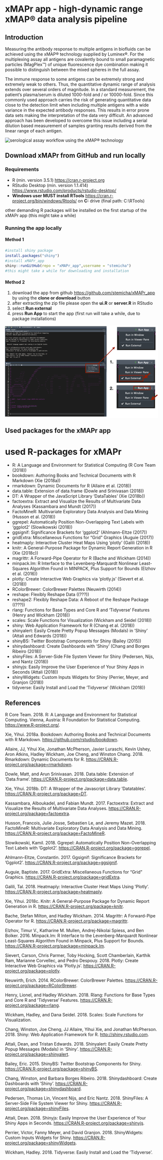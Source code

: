 xMAPr app - high-dynamic range xMAP® data analysis pipeline
================

## Introduction

Measuring the antibody response to multiple antigens in biofluids can be
achieved using the xMAP® technology supplied by Luminex®. For the
multiplexing assay all antigens are covalently bound to small
paramagnetic particles (MagPlex™) of unique fluorescence dye combination
making it possible to distinguish between the mixed spheres in the full
assay.

The immune response to some antigens can be extremely strong and
extremely weak to others. Thus, the quantitative dynamic range of
analysis extends over several orders of magnitude. In a standard
measurement, the patient’s plasma/serum is diluted 1000-fold and / or
10000-fold. Since this commonly used approach carries the risk of
generating quantitative data close to the detection limit when including
multiple antigens with a wide variance in the expected antibody
responses. This results in error prone data sets making the
interpretation of the data very difficult. An advanced approach has been
developed to overcome this issue including a serial dilution based
measurement of samples granting results derived from the linear range of
each antigen.

![serological assay workflow using the xMAP®
technology](www/xMAPr_manual/figures/serological_assay_workflow.png)

## Download xMAPr from GitHub and run locally

### Requirements

  - R (min. version 3.5.1) <https://cran.r-project.org>
  - RStudio Desktop (min. version 1.1.414)
    <https://www.rstudio.com/products/rstudio-desktop/>
  - **Windows user MUST install RTools**
    <https://cran.r-project.org/bin/windows/Rtools/> on **C:** drive
    (final path: C:\\RTools)

other demanding R packages will be installed on the first startup of the
xMAPr app (this might take a while)

### Running the app locally

#### Method 1

``` r
#install shiny package
install.packages("shiny")
#install xMAPr_app
shiny::runGitHub(repo = "xMAPr_app",username = "stemicha")
#this might take a while for downloading and installation
```

#### Method 2

1.  download the app from github <https://github.com/stemicha/xMAPr_app>
    by using the **clone or download** button
2.  after extracting the zip file please open the **ui.R** or
    **server.R** in RStudio
3.  select **Run external**
4.  press **Run App** to start the app (first run will take a while, due
    to package
installations)

<img src="www/xMAPr_manual/figures/run_app_locally.png" style="display: block; margin: auto;" />

## Used packages for the xMAPr app

# used R-packages for xMAPr

  - R: A Language and Environment for Statistical Computing (R Core Team
    (2018))
  - bookdown: Authoring Books and Technical Documents with R Markdown
    (Xie (2018a))
  - rmarkdown: Dynamic Documents for R (Allaire et al. (2018))
  - data.table: Extension of data.frame (Dowle and Srinivasan (2018))
  - DT: A Wrapper of the JavaScript Library ‘DataTables’ (Xie (2018b))
  - factoextra: Extract and Visualize the Results of Multivariate Data
    Analyses (Kassambara and Mundt (2017))
  - FactoMineR: Multivariate Exploratory Data Analysis and Data Mining
    (Husson et al. (2018))
  - ggrepel: Automatically Position Non-Overlapping Text Labels with
    ‘ggplot2’ (Slowikowski (2018))
  - ggsignif: Significance Brackets for ‘ggplot2’ (Ahlmann-Eltze (2017))
  - gridExtra: Miscellaneous Functions for “Grid” Graphics (Auguie
    (2017))
  - heatmaply: Interactive Cluster Heat Maps Using ‘plotly’ (Galili
    (2018))
  - knitr: A General-Purpose Package for Dynamic Report Generation in R
    (Xie (2018c))
  - magrittr: A Forward-Pipe Operator for R (Bache and Wickham (2014))
  - minpack.lm: R Interface to the Levenberg-Marquardt Nonlinear
    Least-Squares Algorithm Found in MINPACK, Plus Support for Bounds
    (Elzhov et al. (2016))
  - plotly: Create Interactive Web Graphics via ‘plotly.js’ (Sievert et
    al. (2018))
  - RColorBrewer: ColorBrewer Palettes (Neuwirth (2014))
  - reshape: Flexibly Reshape Data ((???))
  - reshape2: Flexibly Reshape Data: A Reboot of the Reshape Package
    ((???))
  - rlang: Functions for Base Types and Core R and ‘Tidyverse’ Features
    (Henry and Wickham (2018))
  - scales: Scale Functions for Visualization (Wickham and Seidel
    (2018))
  - shiny: Web Application Framework for R (Chang et al. (2018))
  - shinyalert: Easily Create Pretty Popup Messages (Modals) in ‘Shiny’
    (Attali and Edwards (2018))
  - shinyBS: Twitter Bootstrap Components for Shiny (Bailey (2015))
  - shinydashboard: Create Dashboards with ‘Shiny’ (Chang and Borges
    Ribeiro (2018))
  - shinyFiles: A Server-Side File System Viewer for Shiny (Pedersen,
    Nijs, and Nantz (2018))
  - shinyjs: Easily Improve the User Experience of Your Shiny Apps in
    Seconds (Attali (2018))
  - shinyWidgets: Custom Inputs Widgets for Shiny (Perrier, Meyer, and
    Granjon (2018))
  - tidyverse: Easily Install and Load the ‘Tidyverse’ (Wickham (2018))

## References

R Core Team. 2018. R: A Language and Environment for Statistical
Computing. Vienna, Austria: R Foundation for Statistical Computing.
<https://www.R-project.org/>.

Xie, Yihui. 2018a. Bookdown: Authoring Books and Technical Documents
with R Markdown. <https://github.com/rstudio/bookdown>.

Allaire, JJ, Yihui Xie, Jonathan McPherson, Javier Luraschi, Kevin
Ushey, Aron Atkins, Hadley Wickham, Joe Cheng, and Winston Chang. 2018.
Rmarkdown: Dynamic Documents for R.
<https://CRAN.R-project.org/package=rmarkdown>.

Dowle, Matt, and Arun Srinivasan. 2018. Data.table: Extension of
‘Data.frame‘. <https://CRAN.R-project.org/package=data.table>.

Xie, Yihui. 2018b. DT: A Wrapper of the Javascript Library ’Datatables’.
<https://CRAN.R-project.org/package=DT>.

Kassambara, Alboukadel, and Fabian Mundt. 2017. Factoextra: Extract and
Visualize the Results of Multivariate Data Analyses.
<https://CRAN.R-project.org/package=factoextra>.

Husson, Francois, Julie Josse, Sebastien Le, and Jeremy Mazet. 2018.
FactoMineR: Multivariate Exploratory Data Analysis and Data Mining.
<https://CRAN.R-project.org/package=FactoMineR>.

Slowikowski, Kamil. 2018. Ggrepel: Automatically Position
Non-Overlapping Text Labels with ’Ggplot2’.
<https://CRAN.R-project.org/package=ggrepel>.

Ahlmann-Eltze, Constantin. 2017. Ggsignif: Significance Brackets for
’Ggplot2’. <https://CRAN.R-project.org/package=ggsignif>.

Auguie, Baptiste. 2017. GridExtra: Miscellaneous Functions for “Grid”
Graphics. <https://CRAN.R-project.org/package=gridExtra>.

Galili, Tal. 2018. Heatmaply: Interactive Cluster Heat Maps Using
’Plotly’. <https://CRAN.R-project.org/package=heatmaply>.

Xie, Yihui. 2018c. Knitr: A General-Purpose Package for Dynamic Report
Generation in R. <https://CRAN.R-project.org/package=knitr>.

Bache, Stefan Milton, and Hadley Wickham. 2014. Magrittr: A Forward-Pipe
Operator for R. <https://CRAN.R-project.org/package=magrittr>.

Elzhov, Timur V., Katharine M. Mullen, Andrej-Nikolai Spiess, and Ben
Bolker. 2016. Minpack.lm: R Interface to the Levenberg-Marquardt
Nonlinear Least-Squares Algorithm Found in Minpack, Plus Support for
Bounds. <https://CRAN.R-project.org/package=minpack.lm>.

Sievert, Carson, Chris Parmer, Toby Hocking, Scott Chamberlain, Karthik
Ram, Marianne Corvellec, and Pedro Despouy. 2018. Plotly: Create
Interactive Web Graphics via ’Plotly.js’.
<https://CRAN.R-project.org/package=plotly>.

Neuwirth, Erich. 2014. RColorBrewer: ColorBrewer Palettes.
<https://CRAN.R-project.org/package=RColorBrewer>.

Henry, Lionel, and Hadley Wickham. 2018. Rlang: Functions for Base Types
and Core R and ’Tidyverse’ Features.
<https://CRAN.R-project.org/package=rlang>.

Wickham, Hadley, and Dana Seidel. 2018. Scales: Scale Functions for
Visualization.

Chang, Winston, Joe Cheng, JJ Allaire, Yihui Xie, and Jonathan
McPherson. 2018. Shiny: Web Application Framework for R.
<http://shiny.rstudio.com>.

Attali, Dean, and Tristan Edwards. 2018. Shinyalert: Easily Create
Pretty Popup Messages (Modals) in ’Shiny’.
<https://CRAN.R-project.org/package=shinyalert>.

Bailey, Eric. 2015. ShinyBS: Twitter Bootstrap Components for Shiny.
<https://CRAN.R-project.org/package=shinyBS>.

Chang, Winston, and Barbara Borges Ribeiro. 2018. Shinydashboard: Create
Dashboards with ’Shiny’.
<https://CRAN.R-project.org/package=shinydashboard>.

Pedersen, Thomas Lin, Vincent Nijs, and Eric Nantz. 2018. ShinyFiles: A
Server-Side File System Viewer for Shiny.
<https://CRAN.R-project.org/package=shinyFiles>.

Attali, Dean. 2018. Shinyjs: Easily Improve the User Experience of Your
Shiny Apps in Seconds. <https://CRAN.R-project.org/package=shinyjs>.

Perrier, Victor, Fanny Meyer, and David Granjon. 2018. ShinyWidgets:
Custom Inputs Widgets for Shiny.
<https://CRAN.R-project.org/package=shinyWidgets>.

Wickham, Hadley. 2018. Tidyverse: Easily Install and Load the
’Tidyverse’.
